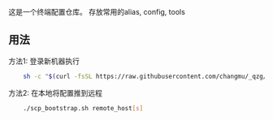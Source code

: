 这是一个终端配置仓库。
存放常用的alias, config, tools

## 用法
方法1: 登录新机器执行
```sh
    sh -c "$(curl -fsSL https://raw.githubusercontent.com/changmu/_qzg/master/bootstrap.sh)"
```
方法2: 在本地将配置推到远程
```sh
    ./scp_bootstrap.sh remote_host[s]
```
